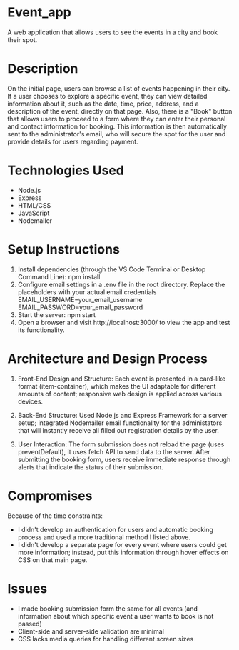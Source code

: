 # Event_app
 A web application that allows users to see the events in a city and book their spot. 

# Description 
On the initial page, users can browse a list of events happening in their city. If a user chooses to explore a specific event, they can view detailed information about it, such as the date, time, price, address, and a description of the event, directly on that page. Also, there is a "Book" button that allows users to proceed to a form where they can enter their personal and contact information for booking. This information is then automatically sent to the administrator's email, who will secure the spot for the user and provide details for users regarding payment.

# Technologies Used
- Node.js
- Express
- HTML/CSS
- JavaScript
- Nodemailer 

# Setup Instructions

1. Install dependencies (through the VS Code Terminal or Desktop Command Line):
npm install
2. Configure email settings in a .env file in the root directory. Replace the placeholders with your actual email credentials 
EMAIL_USERNAME=your_email_username
EMAIL_PASSWORD=your_email_password
3. Start the server:
npm start
4. Open a browser and visit http://localhost:3000/ to view the app and test its functionality.

# Architecture and Design Process
1. Front-End Design and Structure:
Each event is presented in a card-like format (item-container), which makes the UI adaptable for different amounts of content; responsive web design is applied  across various devices.

2. Back-End Structure:
Used Node.js and Express Framework for a server setup; integrated Nodemailer email functionality for the administators that will instantly receive all filled out registration details by the user. 

3. User Interaction:
The form submission does not reload the page (uses preventDefault), it uses fetch API to send data to the server. After submitting the booking form, users receive immediate response through alerts that indicate the status of their submission. 

# Compromises
Because of the time constraints: 
- I didn't develop an authentication for users and automatic booking process and used a more traditional method I listed above. 
- I didn't develop a separate page for every event where users could get more information; instead, put this information through hover effects on CSS on that main page.

# Issues 
- I made booking submission form the same for all events (and information about which specific event a user wants to book is not passed)
- Client-side and server-side validation are minimal
- CSS lacks media queries for handling different screen sizes





